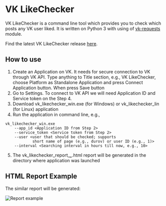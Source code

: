 # VK LikeChecker

VK LikeChecker is a command line tool which provides you to check which posts any VK user liked. It is written on 
Python 3 with using of [vk-requests](https://github.com/prawn-cake/vk-requests) module. 

Find the latest VK LikeChecker release [here](https://github.com/dmitryvodop/vk_likechecker/releases).

## How to use
1. Create an Application on VK. It needs for secure connection to VK through VK API. Type anything to Title section, 
e.g., VK LikeChecker, choose Platform as Standalone Application and press Connect Application button. When press Save button
2. Go to Settings. To connect to VK API we will need Application ID and Service token on the Step 4.
3. Download vk_likechecker_win.exe (for Windows) or vk_likechecker_lin (for Linux) application
4. Run the application in command line, e.g.,
```
vk_likechecker_win.exe
    --app_id <Application ID from Step 2> 
    --service_token <Service token from Step 2> 
    --user <user that should be checked; supports 
            short name of page (e.g., durov) or user ID (e.g., 1)> 
    --interval <Searching interval in hours till now, e.g., 10>
```
5. The vk_likechecker_report_***_***.html report will be generated in the directory where application was launched

## HTML Report Example
The similar report will be generated:  

![Report example](https://raw.githubusercontent.com/dmitryvodop/vk_likechecker/master/images/report_example.png)